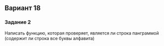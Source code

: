 ## Вариант 18
### Задание 2
Написать функцию, которая проверяет, является ли строка
панграммой (содержит ли строка все буквы алфавита)
